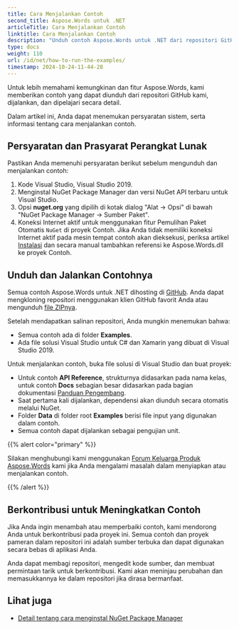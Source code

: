 ```yaml
---
title: Cara Menjalankan Contoh
second_title: Aspose.Words untuk .NET
articleTitle: Cara Menjalankan Contoh
linktitle: Cara Menjalankan Contoh
description: "Unduh contoh Aspose.Words untuk .NET dari repositori GitHub kami dan pelajari cara menjalankannya agar lebih memahami kemungkinan dan fitur Aspose.Words menggunakan C#."
type: docs
weight: 110
url: /id/net/how-to-run-the-examples/
timestamp: 2024-10-24-11-44-28
---
```


Untuk lebih memahami kemungkinan dan fitur Aspose.Words, kami memberikan contoh yang dapat diunduh dari repositori GitHub kami, dijalankan, dan dipelajari secara detail.

Dalam artikel ini, Anda dapat menemukan persyaratan sistem, serta informasi tentang cara menjalankan contoh.

## Persyaratan dan Prasyarat Perangkat Lunak

Pastikan Anda memenuhi persyaratan berikut sebelum mengunduh dan menjalankan contoh:

1. Kode Visual Studio, Visual Studio 2019.
2. Menginstal NuGet Package Manager dan versi NuGet API terbaru untuk Visual Studio.
3. Opsi **nuget.org** yang dipilih di kotak dialog "Alat → Opsi" di bawah "NuGet Package Manager → Sumber Paket".
4. Koneksi Internet aktif untuk menggunakan fitur Pemulihan Paket Otomatis `NuGet` di proyek Contoh. Jika Anda tidak memiliki koneksi Internet aktif pada mesin tempat contoh akan dieksekusi, periksa artikel [Instalasi](/words/id/net/installation/) dan secara manual tambahkan referensi ke Aspose.Words.dll ke proyek Contoh.

## Unduh dan Jalankan Contohnya

Semua contoh Aspose.Words untuk .NET dihosting di [GitHub](https://github.com/aspose-words/Aspose.Words-for-.NET). Anda dapat mengkloning repositori menggunakan klien GitHub favorit Anda atau mengunduh [file ZIPnya](https://github.com/aspose-words/Aspose.Words-for-.NET/archive/master.zip).

Setelah mendapatkan salinan repositori, Anda mungkin menemukan bahwa:

- Semua contoh ada di folder **Examples**.
- Ada file solusi Visual Studio untuk C# dan Xamarin yang dibuat di Visual Studio 2019.

Untuk menjalankan contoh, buka file solusi di Visual Studio dan buat proyek:

- Untuk contoh **API Reference**, strukturnya didasarkan pada nama kelas, untuk contoh **Docs** sebagian besar didasarkan pada bagian dokumentasi [Panduan Pengembang](/words/id/net/developer-guide/).
- Saat pertama kali dijalankan, dependensi akan diunduh secara otomatis melalui NuGet.
- Folder **Data** di folder root **Examples** berisi file input yang digunakan dalam contoh.
- Semua contoh dapat dijalankan sebagai pengujian unit.

{{% alert color="primary" %}}

Silakan menghubungi kami menggunakan [Forum Keluarga Produk Aspose.Words](https://forum.aspose.com/c/words/8) kami jika Anda mengalami masalah dalam menyiapkan atau menjalankan contoh.

{{% /alert %}}

## Berkontribusi untuk Meningkatkan Contoh

Jika Anda ingin menambah atau memperbaiki contoh, kami mendorong Anda untuk berkontribusi pada proyek ini. Semua contoh dan proyek pameran dalam repositori ini adalah sumber terbuka dan dapat digunakan secara bebas di aplikasi Anda.

Anda dapat membagi repositori, mengedit kode sumber, dan membuat permintaan tarik untuk berkontribusi. Kami akan meninjau perubahan dan memasukkannya ke dalam repositori jika dirasa bermanfaat.

## Lihat juga

- [Detail tentang cara menginstal NuGet Package Manager](https://docs.microsoft.com/nuget/guides/install-nuget)
